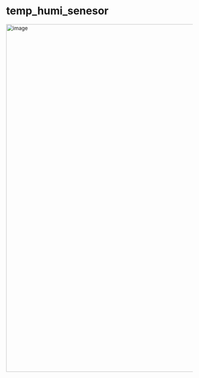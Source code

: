 # temp_humi_senesor
<img width="939" alt="image" src="https://github.com/BSMITSME/temp_humi_senesor/assets/77155103/652e7388-cd04-436b-add5-34ab3c622136">

